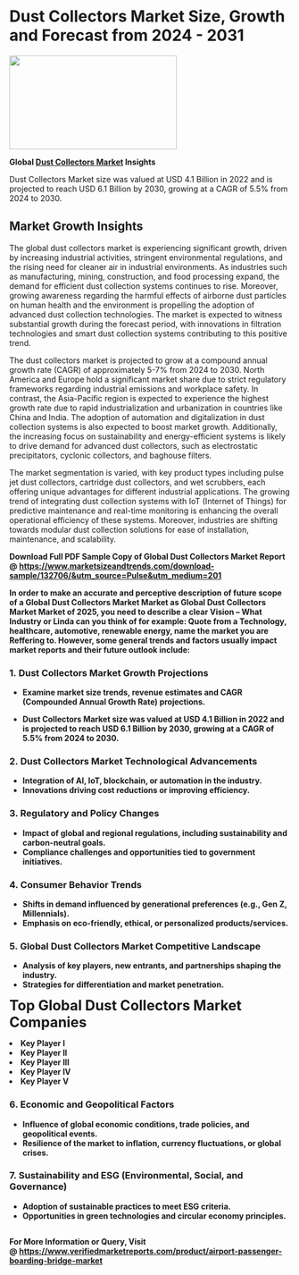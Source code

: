 <H1>Dust Collectors Market Size, Growth and Forecast from 2024 - 2031</H1><img class="aligncenter size-medium wp-image-584254" src="https://thirdeyenews.in/wp-content/uploads/2024/09/Global-Market-Research-300x168.jpeg" alt="" width="300" height="168" /><p><strong>Global&nbsp;<a href="https://www.marketsizeandtrends.com/download-sample/132706/&amp;utm_source=Pulse&amp;utm_medium=201">Dust Collectors Market</a> Insights</strong></p><p>Dust Collectors Market size was valued at USD 4.1 Billion in 2022 and is projected to reach USD 6.1 Billion by 2030, growing at a CAGR of 5.5% from 2024 to 2030.</p><p><h2>Market Growth Insights</h2> <p>The global dust collectors market is experiencing significant growth, driven by increasing industrial activities, stringent environmental regulations, and the rising need for cleaner air in industrial environments. As industries such as manufacturing, mining, construction, and food processing expand, the demand for efficient dust collection systems continues to rise. Moreover, growing awareness regarding the harmful effects of airborne dust particles on human health and the environment is propelling the adoption of advanced dust collection technologies. The market is expected to witness substantial growth during the forecast period, with innovations in filtration technologies and smart dust collection systems contributing to this positive trend.</p> <p><strong></strong></p> <p>The dust collectors market is projected to grow at a compound annual growth rate (CAGR) of approximately 5-7% from 2024 to 2030. North America and Europe hold a significant market share due to strict regulatory frameworks regarding industrial emissions and workplace safety. In contrast, the Asia-Pacific region is expected to experience the highest growth rate due to rapid industrialization and urbanization in countries like China and India. The adoption of automation and digitalization in dust collection systems is also expected to boost market growth. Additionally, the increasing focus on sustainability and energy-efficient systems is likely to drive demand for advanced dust collectors, such as electrostatic precipitators, cyclonic collectors, and baghouse filters. <p>The market segmentation is varied, with key product types including pulse jet dust collectors, cartridge dust collectors, and wet scrubbers, each offering unique advantages for different industrial applications. The growing trend of integrating dust collection systems with IoT (Internet of Things) for predictive maintenance and real-time monitoring is enhancing the overall operational efficiency of these systems. Moreover, industries are shifting towards modular dust collection solutions for ease of installation, maintenance, and scalability.</p> <p><strong></p><p><span class=""><strong>Download Full PDF Sample Copy of Global Dust Collectors Market Report</strong> @ <a href="https://www.marketsizeandtrends.com/download-sample/132706/&amp;utm_source=Pulse&amp;utm_medium=201" target="_blank">https://www.marketsizeandtrends.com/download-sample/132706/&amp;utm_source=Pulse&amp;utm_medium=201</a></span></p><p>In order to make an accurate and perceptive description of future scope of a Global&nbsp;Dust Collectors Market Market as Global&nbsp;Dust Collectors Market Market of 2025, you need to describe a clear Vision &ndash; What Industry or Linda can you think of for example: Quote from a Technology, healthcare, automotive, renewable energy, name the market you are Reffering to. However, some general trends and factors usually impact market reports and their future outlook include:</p><h3>1.&nbsp;<strong>Dust Collectors Market Growth Projections</strong></h3><ul><li>Examine market size trends, revenue estimates and CAGR (Compounded Annual Growth Rate) projections.</li><li><p>Dust Collectors Market size was valued at USD 4.1 Billion in 2022 and is projected to reach USD 6.1 Billion by 2030, growing at a CAGR of 5.5% from 2024 to 2030.</p></li></ul><h3>2.&nbsp;<strong>Dust Collectors Market Technological Advancements</strong></h3><ul><li>Integration of AI, IoT, blockchain, or automation in the industry.</li><li>Innovations driving cost reductions or improving efficiency.</li></ul><h3>3.&nbsp;<strong>Regulatory and Policy Changes</strong></h3><ul><li>Impact of global and regional regulations, including sustainability and carbon-neutral goals.</li><li>Compliance challenges and opportunities tied to government initiatives.</li></ul><h3>4.&nbsp;<strong>Consumer Behavior Trends</strong></h3><ul><li>Shifts in demand influenced by generational preferences (e.g., Gen Z, Millennials).</li><li>Emphasis on eco-friendly, ethical, or personalized products/services.</li></ul><h3>5.&nbsp;<strong>Global Dust Collectors Market Competitive Landscape</strong></h3><ul><li>Analysis of key players, new entrants, and partnerships shaping the industry.</li><li>Strategies for differentiation and market penetration.</li></ul><p data-pm-slice="1 1 []"><span style="color: inherit; font-family: inherit; font-size: 25px;">Top Global Dust Collectors Market Companies</span></p><div class="" data-test-id=""><p><li>Key Player I</li><li> Key Player II</li><li> Key Player III</li><li> Key Player IV</li><li> Key Player V</li></p></div><h3>6.&nbsp;<strong>Economic and Geopolitical Factors</strong></h3><ul><li>Influence of global economic conditions, trade policies, and geopolitical events.</li><li>Resilience of the market to inflation, currency fluctuations, or global crises.</li></ul><h3>7.&nbsp;<strong>Sustainability and ESG (Environmental, Social, and Governance)</strong></h3><ul><li>Adoption of sustainable practices to meet ESG criteria.</li><li>Opportunities in green technologies and circular economy principles.</li></ul><h2><strong style="font-size: 14px;">For More Information or Query, Visit @&nbsp;</strong><a style="background-color: #ffffff; font-size: 14px;" href="https://www.marketsizeandtrends.com/report/dust-collectors-market/" target="_blank">https://www.verifiedmarketreports.com/product/airport-passenger-boarding-bridge-market</a></h2>
